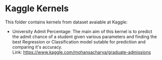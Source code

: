 # Kaggle Kernels
This folder contains kernels from dataset avaiable at Kaggle:
* University Admit Percentage:  The main aim of this kernel is to predict the admit chance of a student given various parameters and                                       finding the best Regression or Classification model sutable for prediction and comparing it's accuracy.
  <br>Link: https://www.kaggle.com/mohansacharya/graduate-admissions</br>

